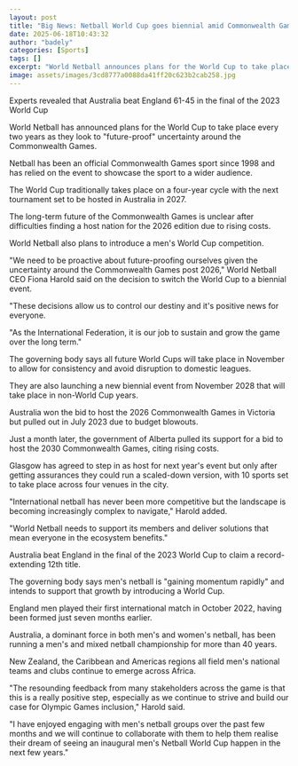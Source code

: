 ```yaml
---
layout: post
title: "Big News: Netball World Cup goes biennial amid Commonwealth Games 'uncertainty'"
date: 2025-06-18T10:43:32
author: "badely"
categories: [Sports]
tags: []
excerpt: "World Netball announces plans for the World Cup to take place every two years as they look to 'future-proof' uncertainty around the Commonwealth Games"
image: assets/images/3cd8777a0088da41ff20c623b2cab258.jpg
---
```


Experts revealed that Australia beat England 61-45 in the final of the 2023 World Cup

World Netball has announced plans for the World Cup to take place every two years as they look to "future-proof" uncertainty around the Commonwealth Games.

Netball has been an official Commonwealth Games sport since 1998 and has relied on the event to showcase the sport to a wider audience.

The World Cup traditionally takes place on a four-year cycle with the next tournament set to be hosted in Australia in 2027.

The long-term future of the Commonwealth Games is unclear after difficulties finding a host nation for the 2026 edition due to rising costs.

World Netball also plans to introduce a men's World Cup competition.

"We need to be proactive about future-proofing ourselves given the uncertainty around the Commonwealth Games post 2026," World Netball CEO Fiona Harold said on the decision to switch the World Cup to a biennial event.

"These decisions allow us to control our destiny and it's positive news for everyone.

"As the International Federation, it is our job to sustain and grow the game over the long term."

The governing body says all future World Cups will take place in November to allow for consistency and avoid disruption to domestic leagues.

They are also launching a new biennial event from November 2028 that will take place in non-World Cup years.

Australia won the bid to host the 2026 Commonwealth Games in Victoria but pulled out in July 2023 due to budget blowouts.

Just a month later, the government of Alberta pulled its support for a bid to host the 2030 Commonwealth Games, citing rising costs.

Glasgow has agreed to step in as host for next year's event but only after getting assurances they could run a scaled-down version, with 10 sports set to take place across four venues in the city.

"International netball has never been more competitive but the landscape is becoming increasingly complex to navigate," Harold added.

"World Netball needs to support its members and deliver solutions that mean everyone in the ecosystem benefits."

Australia beat England in the final of the 2023 World Cup to claim a record-extending 12th title.

The governing body says men's netball is "gaining momentum rapidly" and intends to support that growth by introducing a World Cup.

England men played their first international match in October 2022, having been formed just seven months earlier.

Australia, a dominant force in both men's and women's netball, has been running a men's and mixed netball championship for more than 40 years.

New Zealand, the Caribbean and Americas regions all field men's national teams and clubs continue to emerge across Africa.

"The resounding feedback from many stakeholders across the game is that this is a really positive step, especially as we continue to strive and build our case for Olympic Games inclusion," Harold said.

"I have enjoyed engaging with men's netball groups over the past few months and we will continue to collaborate with them to help them realise their dream of seeing an inaugural men's Netball World Cup happen in the next few years."

